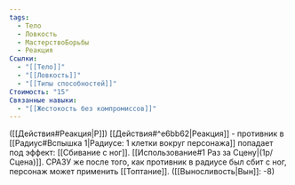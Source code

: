 ```yaml
---
tags:
  - Тело
  - Ловкость
  - МастерствоБорьбы
  - Реакция
Ссылки:
  - "[[Тело]]"
  - "[[Ловкость]]"
  - "[[Типы способностей]]"
Стоимость: "15"
Связанные навыки:
  - "[[Жестокость без компромиссов]]"
---
```

([[Действия#Реакция|Р]]) [[Действия#^e6bb62|Реакция]] - противник в [[Радиус#Вспышка 1|Радиусе: 1 клетки вокруг персонажа]] попадает под эффект: [[Сбивание с ног]]. [[Использование#1 Раз за Сцену|(1р/Сцена)]]. СРАЗУ же после того, как противник в радиусе был сбит с ног, персонаж может применить [[Топтание]].   ([[Выносливость|Вын]]: -8)
